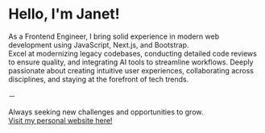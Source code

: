 # Hello, I'm Janet!

As a Frontend Engineer, I bring solid experience in modern web development using JavaScript, Next.js, and Bootstrap.
<br/>
Excel at modernizing legacy codebases, conducting detailed code reviews to ensure quality, and integrating AI tools to streamline workflows.
Deeply passionate about creating intuitive user experiences, collaborating across disciplines, and staying at the forefront of tech trends.

－

Always seeking new challenges and opportunities to grow.
<br/>
[Visit my personal website here!](https://jane824691.github.io/)
